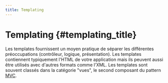 ```yaml
---
title: Templating
---
```


# Templating {#templating_title}

Les templates fournissent un moyen pratique de séparer les différentes préoccupations (contrôleur, logique, présentation). 
Les templates contiennent typiquement l'HTML de votre application mais ils peuvent aussi être utilisés avec d'autres 
formats comme l'XML. Les templates sont souvent classés dans la catégorie "vues", le second composant du pattern [MVC](pages/Design-Patterns.html#modlevuecontrleur).

